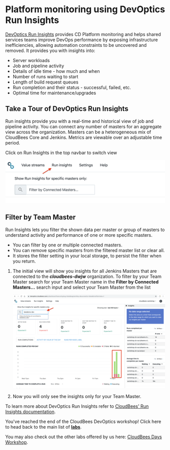 # Platform monitoring using DevOptics Run Insights

[DevOptics Run Insights](https://go.cloudbees.com/docs/cloudbees-documentation/devoptics-user-guide/run_insights/) provides CD Platform monitoring and helps shared services teams improve DevOps performance by exposing infrastructure inefficiencies, allowing automation constraints to be uncovered and removed. It provides you with insights into:

* Server workloads
* Job and pipeline activity
* Details of idle time - how much and when
* Number of runs waiting to start
* Length of build request queues
* Run completion and their status - successful, failed, etc.
* Optimal time for maintenance/upgrades

## Take a Tour of DevOptics Run Insights
Run insights provide you with a real-time and historical view of job and pipeline activity. You can connect any number of masters for an aggregate view across the organization. Masters can be a heterogeneous mix of CloudBees Core and Jenkins. Metrics are viewable over an adjustable time period.

Click on Run Insights in the top navbar to switch view <p><img src="img/insights/insights_view.png" width=800/>


## Filter by Team Master
Run Insights lets you filter the shown data per master or group of masters to understand activity and performance of one or more specific masters.

* You can filter by one or multiple connected masters.
* You can remove specific masters from the filtered master list or clear all.
* It stores the filter setting in your local storage, to persist the filter when you return.


1. The initial view will show you insights for all Jenkins Masters that are connected to the ***cloudbees-dwjw*** organization. To filter by your Team Master search for your Team Master name in the **Filter by Connected Masters...** search input and select your Team Master from the list <p><img src="img/insights/insights_filter_by_master_input.png" width=800/>
2. Now you will only see the insights only for your Team Master. 

To learn more about DevOptics Run Insights refer to [CloudBees' Run Insights documentation](https://go.cloudbees.com/docs/cloudbees-documentation/devoptics-user-guide/run_insights/).

You've reached the end of the CloudBees DevOptics workshop! Click here to head back to the main list of [**labs**](./README.md#workshop-labs).

You may also check out the other labs offered by us here: [CloudBees Days Workshop](https://github.com/cloudbees-days).
